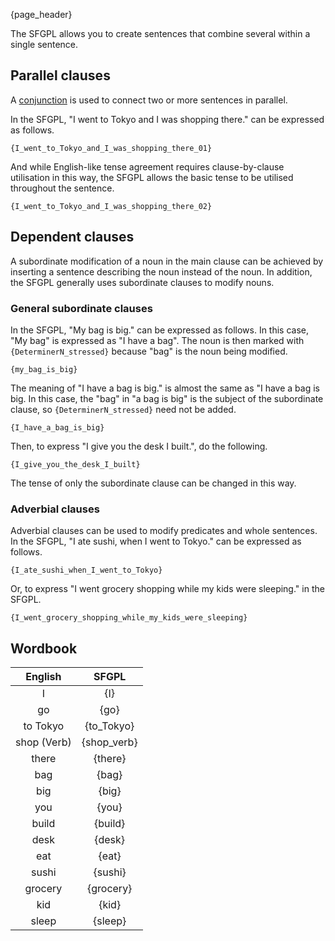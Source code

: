 {page_header}

The SFGPL allows you to create sentences that combine several within a single sentence.

## Parallel clauses

A [conjunction]({docs_Conjunction}) is used to connect two or more sentences in parallel.

In the SFGPL, "I went to Tokyo and I was shopping there." can be expressed as follows.

```SFGPL
{I_went_to_Tokyo_and_I_was_shopping_there_01}
```

And while English-like tense agreement requires clause-by-clause utilisation in this way, the SFGPL allows the basic tense to be utilised throughout the sentence.

```SFGPL
{I_went_to_Tokyo_and_I_was_shopping_there_02}
```

## Dependent clauses

A subordinate modification of a noun in the main clause can be achieved by inserting a sentence describing the noun instead of the noun.
In addition, the SFGPL generally uses subordinate clauses to modify nouns.

### General subordinate clauses

In the SFGPL, "My bag is big." can be expressed as follows.
In this case, "My bag" is expressed as "I have a bag".
The noun is then marked with ```{DeterminerN_stressed}``` because "bag" is the noun being modified.

```SFGPL
{my_bag_is_big}
```

The meaning of "I have a bag is big." is almost the same as "I have a bag is big.
In this case, the "bag" in "a bag is big" is the subject of the subordinate clause, so ```{DeterminerN_stressed}``` need not be added.

```SFGPL
{I_have_a_bag_is_big}
```

Then, to express "I give you the desk I built.", do the following.

```SFGPL
{I_give_you_the_desk_I_built}
```

The tense of only the subordinate clause can be changed in this way.

### Adverbial clauses

Adverbial clauses can be used to modify predicates and whole sentences.
In the SFGPL, "I ate sushi, when I went to Tokyo." can be expressed as follows.

```SFGPL
{I_ate_sushi_when_I_went_to_Tokyo}
```

Or, to express "I went grocery shopping while my kids were sleeping." in the SFGPL.

```SFGPL
{I_went_grocery_shopping_while_my_kids_were_sleeping}
```

## Wordbook

|English|SFGPL|
|:-:|:-:|
|I|{I}|
|go|{go}|
|to Tokyo|{to_Tokyo}|
|shop (Verb)|{shop_verb}|
|there|{there}|
|bag|{bag}|
|big|{big}|
|you|{you}|
|build|{build}|
|desk|{desk}|
|eat|{eat}|
|sushi|{sushi}|
|grocery|{grocery}|
|kid|{kid}|
|sleep|{sleep}|
